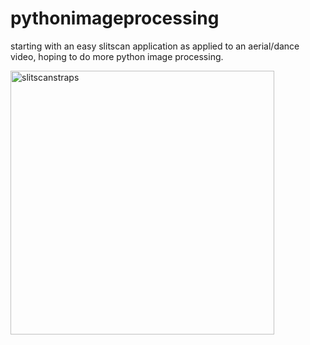 # pythonimageprocessing

starting with an easy slitscan application as applied to an aerial/dance video, hoping to do more python image processing.

<img width="422" alt="slitscanstraps" src="https://github.com/errorbesque/pythonimageprocessing/assets/41103110/eb6fdce1-fff5-44f2-ae82-2ad9c714111d">
